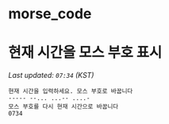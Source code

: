 # morse_code
# 현재 시간을 모스 부호 표시
<!-- MORSE_TIME_START -->
_Last updated: `07:34` (KST)_

```
현재 시간을 입력하세요. 모스 부호로 바꿉니다
----- --... ...-- ....-
모스 부호를 다시 현재 시간으로 바꿉니다
0734
```
<!-- MORSE_TIME_END -->
